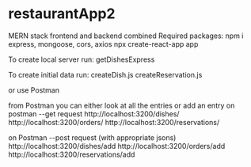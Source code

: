 # restaurantApp2
MERN stack frontend and backend combined
Required packages:
npm i express, mongoose, cors, axios npx create-react-app app

To create local server run:
getDishesExpress

To create initial data run:
createDish.js createReservation.js

or use Postman

from Postman you can either look at all the entries or add an entry
on postman --get request
http://localhost:3200/dishes/
http://localhost:3200/orders/
http://localhost:3200/reservations/

on Postman --post request (with appropriate jsons)
http://localhost:3200/dishes/add
http://localhost:3200/orders/add
http://localhost:3200/reservations/add



